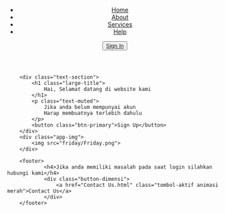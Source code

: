 <!DOCTYPE html>
<html lang="en" dir="ltr">
<head>
    <meta charset="UTF-8">
    <meta name="viewport" content="width=device-width, initial-scale=1">
    <title>Website Saya</title>
    <link rel="stylesheet" href="website.css">
</head>
<body>
    <header>
        <div class="container">
            <nav>
                <div class="nav-brand">
                </div>
                <div class="nav-items">
                    <ul class="nav-links">
                        <li><a href="#" class="nav-link active">Home</a></li>
                        <li><a href="#" class="nav-link">About</a></li>
                        <li><a href="#" class="nav-link">Services</a></li>
                        <li><a href="#" class="nav-link">Help</a></li>
                    </ul>
                    <button class="btn-secondary">
                        <a href="Login.html" class="login">Sign In</a>
                    </button>
                </div>
            </nav>
        </div>
    </header>

        <div class="text-section">
            <h1 class="large-title">
                Hai, Selamat datang di website kami
            </h1>
            <p class="text-muted">
                Jika anda belum mempunyai akun
                Harap membuatnya terlebih dahulu
            </p>
            <button class="btn-primary">Sign Up</button>
        </div>
        <div class="app-img">
            <img src="friday/Friday.png">
        </div>

        <footer>
                <h4>Jika anda memiliki masalah pada saat login silahkan hubungi kami</h4>
                <div class="button-dimensi">
                    <a href="Contact Us.html" class="tombol-aktif animasi merah">Contact Us</a>
                </div>
        </footer>
</body>
</html>
